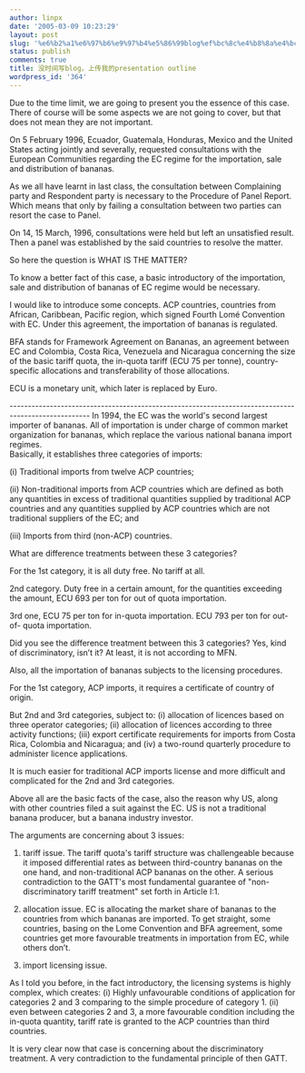 ```yaml
---
author: linpx
date: '2005-03-09 10:23:29'
layout: post
slug: '%e6%b2%a1%e6%97%b6%e9%97%b4%e5%86%99blog%ef%bc%8c%e4%b8%8a%e4%bc%a0%e6%88%91%e7%9a%84presentation-outline'
status: publish
comments: true
title: 没时间写blog，上传我的presentation outline
wordpress_id: '364'
---
```


Due to the time limit, we are going to present you the essence of this case.
There of course will be some aspects we are not going to cover, but that does
not mean they are not important.

On 5 February 1996, Ecuador, Guatemala, Honduras, Mexico and the United States
acting jointly and severally, requested consultations with the European
Communities regarding the EC regime for the importation, sale and distribution
of bananas.

As we all have learnt in last class, the consultation between Complaining
party and Respondent party is necessary to the Procedure of Panel Report.
Which means that only by failing a consultation between two parties can resort
the case to Panel.

On 14, 15 March, 1996, consultations were held but left an unsatisfied result.
Then a panel was established by the said countries to resolve the matter.

So here the question is WHAT IS THE MATTER?

To know a better fact of this case, a basic introductory of the importation,
sale and distribution of bananas of EC regime would be necessary.

I would like to introduce some concepts. ACP countries, countries from
African, Caribbean, Pacific region, which signed Fourth Lomé Convention with
EC. Under this agreement, the importation of bananas is regulated.

BFA stands for Framework Agreement on Bananas, an agreement between EC and
Colombia, Costa Rica, Venezuela and Nicaragua concerning the size of the basic
tariff quota, the in-quota tariff (ECU 75 per tonne), country-specific
allocations and transferability of those allocations.

ECU is a monetary unit, which later is replaced by Euro.

---------------------------------------------------------------------------------------------------- In 1994, the EC was the world's second largest importer of bananas. All of importation is under charge of common market organization for bananas, which replace the various national banana import regimes.  
Basically, it establishes three categories of imports:

(i) Traditional imports from twelve ACP countries;

(ii) Non-traditional imports from ACP countries which are defined as both any
quantities in excess of traditional quantities supplied by traditional ACP
countries and any quantities supplied by ACP countries which are not
traditional suppliers of the EC; and

(iii) Imports from third (non-ACP) countries.

What are difference treatments between these 3 categories?

For the 1st category, it is all duty free. No tariff at all.

2nd category. Duty free in a certain amount, for the quantities exceeding the
amount, ECU 693 per ton for out of quota importation.

3rd one, ECU 75 per ton for in-quota importation. ECU 793 per ton for out-of-
quota importation.

Did you see the difference treatment between this 3 categories? Yes, kind of
discriminatory, isn’t it? At least, it is not according to MFN.

Also, all the importation of bananas subjects to the licensing procedures.

For the 1st category, ACP imports, it requires a certificate of country of
origin.

But 2nd and 3rd categories, subject to: (i) allocation of licences based on
three operator categories; (ii) allocation of licences according to three
activity functions; (iii) export certificate requirements for imports from
Costa Rica, Colombia and Nicaragua; and (iv) a two-round quarterly procedure
to administer licence applications.

It is much easier for traditional ACP imports license and more difficult and
complicated for the 2nd and 3rd categories.

Above all are the basic facts of the case, also the reason why US, along with
other countries filed a suit against the EC. US is not a traditional banana
producer, but a banana industry investor.

The arguments are concerning about 3 issues:

1. tariff issue. The tariff quota's tariff structure was challengeable because
it imposed differential rates as between third-country bananas on the one
hand, and non-traditional ACP bananas on the other. A serious contradiction to
the GATT's most fundamental guarantee of "non-discriminatory tariff treatment"
set forth in Article I:1.

2. allocation issue. EC is allocating the market share of bananas to the
countries from which bananas are imported. To get straight, some countries,
basing on the Lome Convention and BFA agreement, some countries get more
favourable treatments in importation from EC, while others don’t.

3. import licensing issue.

As I told you before, in the fact introductory, the licensing systems is
highly complex, which creates: (i) Highly unfavourable conditions of
application for categories 2 and 3 comparing to the simple procedure of
category 1. (ii) even between categories 2 and 3, a more favourable condition
including the in-quota quantity, tariff rate is granted to the ACP countries
than third countries.

It is very clear now that case is concerning about the discriminatory
treatment. A very contradiction to the fundamental principle of then GATT.

